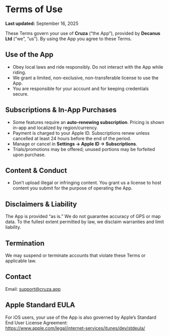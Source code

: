 # Terms of Use
**Last updated:** September 16, 2025

These Terms govern your use of **Cruza** (“the App”), provided by **Decanus Ltd** (“we”, “us”). By using the App you agree to these Terms.

## Use of the App
- Obey local laws and ride responsibly. Do not interact with the App while riding.
- We grant a limited, non-exclusive, non-transferable license to use the App.
- You are responsible for your account and for keeping credentials secure.

## Subscriptions & In-App Purchases
- Some features require an **auto-renewing subscription**. Pricing is shown in-app and localized by region/currency.
- Payment is charged to your Apple ID. Subscriptions renew unless cancelled at least 24 hours before the end of the period.
- Manage or cancel in **Settings → Apple ID → Subscriptions**.
- Trials/promotions may be offered; unused portions may be forfeited upon purchase.

## Content & Conduct
- Don’t upload illegal or infringing content. You grant us a license to host content you submit for the purpose of operating the App.

## Disclaimers & Liability
The App is provided “as is.” We do not guarantee accuracy of GPS or map data. To the fullest extent permitted by law, we disclaim warranties and limit liability.

## Termination
We may suspend or terminate accounts that violate these Terms or applicable law.

## Contact
Email: [support@cruza.app](mailto:deanlingard@decanus.com)

## Apple Standard EULA
For iOS users, your use of the App is also governed by Apple’s Standard End User License Agreement:  
<https://www.apple.com/legal/internet-services/itunes/dev/stdeula/>
